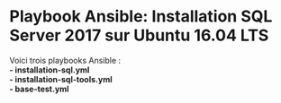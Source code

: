 # Playbook Ansible: Installation SQL Server 2017 sur Ubuntu 16.04 LTS

Voici trois playbooks Ansible :<br/>
**- installation-sql.yml**<br/>
**- installation-sql-tools.yml**<br/>
**- base-test.yml**<br/>

